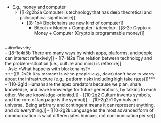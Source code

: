 - E.g., money and computer
  - [[1-2g2b2a Computer is technology that has deep theoretical and philosophical significance]]
    - [[8-1b4 Blockchains are new kind of computer]]
      - Bitcoin = Money + Computer ! #develop
				- [[8-2c Crypto = Money + Computer (Crypto is programmable money)]]
<br>
- #reflexivity
<br>
- [[8-1c4d5b There are many ways by which apps, platforms, and people can interact reflexively]]
- [[7-1d2a The relation between technology and the problem-situation (i.e., culture and mind) is reflexive]]
<br>
- Ask: *What happens with blockchains?*
<br>
***[[8-2b2b Key moment is when people (e.g., devs) don't have to worry about the infrastructure (e.g., platform risks including high take rates)]]***
<br>
- [[10-2g1d Humans are the apex predators because we plan, share knowledge, and leave knowledge for future generations, by talking to each other. We are knowledge-oriented.]]
  - [[10-2g2 Culture invents symbols, and the core of language is the symbol]]
    - [[10-2g2c1 Symbols are universal. Being arbitrary and contingent means it can represent anything, and do everything.]]
      - [[10-2g2b Language as the most advanced form of communication is what differentiates humans, not communication per se]]
<br>
